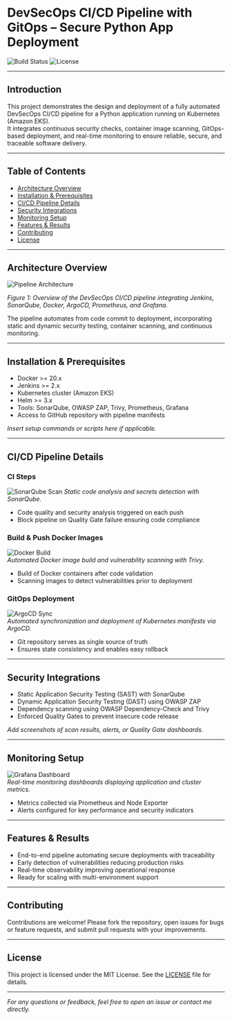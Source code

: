 # DevSecOps CI/CD Pipeline with GitOps – Secure Python App Deployment

![Build Status](https://img.shields.io/badge/build-passing-brightgreen) ![License](https://img.shields.io/badge/license-MIT-blue)

---

## Introduction

This project demonstrates the design and deployment of a fully automated DevSecOps CI/CD pipeline for a Python application running on Kubernetes (Amazon EKS).  
It integrates continuous security checks, container image scanning, GitOps-based deployment, and real-time monitoring to ensure reliable, secure, and traceable software delivery.

---

## Table of Contents

- [Architecture Overview](#architecture-overview)  
- [Installation & Prerequisites](#installation--prerequisites)  
- [CI/CD Pipeline Details](#cicd-pipeline-details)  
- [Security Integrations](#security-integrations)  
- [Monitoring Setup](#monitoring-setup)  
- [Features & Results](#features--results)  
- [Contributing](#contributing)  
- [License](#license)  

---

## Architecture Overview

![Pipeline Architecture](https://github.com/user-attachments/assets/dba94644-c3a4-4a37-8b87-b8a966b4f247)

*Figure 1: Overview of the DevSecOps CI/CD pipeline integrating Jenkins, SonarQube, Docker, ArgoCD, Prometheus, and Grafana.*

The pipeline automates from code commit to deployment, incorporating static and dynamic security testing, container scanning, and continuous monitoring.

---

## Installation & Prerequisites

- Docker >= 20.x  
- Jenkins >= 2.x  
- Kubernetes cluster (Amazon EKS)  
- Helm >= 3.x  
- Tools: SonarQube, OWASP ZAP, Trivy, Prometheus, Grafana  
- Access to GitHub repository with pipeline manifests  

*Insert setup commands or scripts here if applicable.*

---

## CI/CD Pipeline Details

### CI Steps

![SonarQube Scan](https://github.com/user-attachments/assets/6e6c574c-25dd-4063-8821-0a55e9f91893)
*Static code analysis and secrets detection with SonarQube.*

- Code quality and security analysis triggered on each push  
- Block pipeline on Quality Gate failure ensuring code compliance

### Build & Push Docker Images

![Docker Build](docs/images/docker-build.png)  
*Automated Docker image build and vulnerability scanning with Trivy.*

- Build of Docker containers after code validation  
- Scanning images to detect vulnerabilities prior to deployment

### GitOps Deployment

![ArgoCD Sync](https://github.com/user-attachments/assets/484925e6-7be3-40e2-85e0-e3f1b78b9e3)  
*Automated synchronization and deployment of Kubernetes manifests via ArgoCD.*

- Git repository serves as single source of truth  
- Ensures state consistency and enables easy rollback

---

## Security Integrations

- Static Application Security Testing (SAST) with SonarQube  
- Dynamic Application Security Testing (DAST) using OWASP ZAP  
- Dependency scanning using OWASP Dependency-Check and Trivy  
- Enforced Quality Gates to prevent insecure code release  

*Add screenshots of scan results, alerts, or Quality Gate dashboards.*

---

## Monitoring Setup

![Grafana Dashboard](docs/images/grafana-dashboard.png)  
*Real-time monitoring dashboards displaying application and cluster metrics.*

- Metrics collected via Prometheus and Node Exporter  
- Alerts configured for key performance and security indicators  

---

## Features & Results

- End-to-end pipeline automating secure deployments with traceability  
- Early detection of vulnerabilities reducing production risks  
- Real-time observability improving operational response  
- Ready for scaling with multi-environment support  

---

## Contributing

Contributions are welcome! Please fork the repository, open issues for bugs or feature requests, and submit pull requests with your improvements.

---

## License

This project is licensed under the MIT License. See the [LICENSE](LICENSE) file for details.

---

*For any questions or feedback, feel free to open an issue or contact me directly.*

